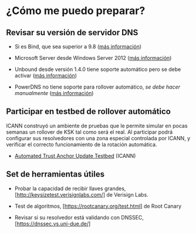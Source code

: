 # ¿Cómo me puedo preparar?

## Revisar su versión de servidor DNS

 * Si es Bind, que sea superior a 9.8 ([más información](https://www.isc.org/downloads/bind/bind-keys/))

 * Microsoft Server desde Windows Server 2012 ([más información](https://technet.microsoft.com/en-us/library/dn593672(v=ws.11).aspx))

 * Unbound desde versión 1.4.0 tiene soporte automático pero se debe activar ([más información](https://www.unbound.net/documentation/howto_anchor.html))

 * PowerDNS no tiene soporte para rollover automático, *se debe hacer manualmente* ([más información](https://doc.powerdns.com/md/recursor/dnssec/#trust-anchor-management))


## Participar en testbed de rollover automático

ICANN construyó un ambiente de pruebas que le permite simular en pocas semanas un rollover de KSK tal como será el real. Al participar podrá configurar sus resolvedores con una zona especial controlada por ICANN, y verificar el correcto funcionamiento de la rotación automática.

 * [Automated Trust Anchor Update Testbed](https://automated-ksk-test.research.icann.org/) (ICANN)

## Set de herramientas útiles


 * Probar la capacidad de recibir llaves grandes, [http://keysizetest.verisignlabs.com/] de Verisign Labs.

 * Test de algoritmos, [https://rootcanary.org/test.html] de Root Canary 

 * Revisar si su resolvedor está validando con DNSSEC, [https://dnssec.vs.uni-due.de/]

